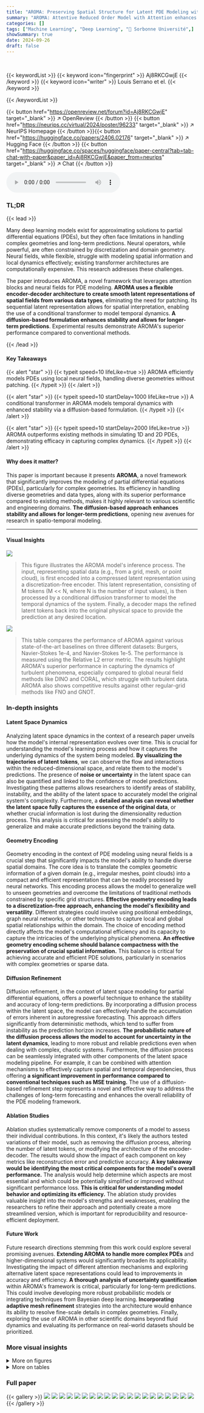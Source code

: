 ```yaml
---
title: "AROMA: Preserving Spatial Structure for Latent PDE Modeling with Local Neural Fields"
summary: "AROMA: Attentive Reduced Order Model with Attention enhances PDE modeling with local neural fields, offering efficient processing of diverse geometries and superior performance in simulating 1D and 2D..."
categories: []
tags: ["Machine Learning", "Deep Learning", "🏢 Sorbonne Université",]
showSummary: true
date: 2024-09-26
draft: false
---
```


<br>

{{< keywordList >}}
{{< keyword icon="fingerprint" >}} Aj8RKCGwjE {{< /keyword >}}
{{< keyword icon="writer" >}} Louis Serrano et el. {{< /keyword >}}
 
{{< /keywordList >}}

{{< button href="https://openreview.net/forum?id=Aj8RKCGwjE" target="_blank" >}}
↗ OpenReview
{{< /button >}}
{{< button href="https://neurips.cc/virtual/2024/poster/96233" target="_blank" >}}
↗ NeurIPS Homepage
{{< /button >}}{{< button href="https://huggingface.co/papers/2406.02176" target="_blank" >}}
↗ Hugging Face
{{< /button >}}
{{< button href="https://huggingface.co/spaces/huggingface/paper-central?tab=tab-chat-with-paper&paper_id=Aj8RKCGwjE&paper_from=neurips" target="_blank" >}}
↗ Chat
{{< /button >}}



<audio controls>
    <source src="https://ai-paper-reviewer.com/Aj8RKCGwjE/podcast.wav" type="audio/wav">
    Your browser does not support the audio element.
</audio>


### TL;DR


{{< lead >}}

Many deep learning models exist for approximating solutions to partial differential equations (PDEs), but they often face limitations in handling complex geometries and long-term predictions. Neural operators, while powerful, are often constrained by discretization and domain geometry. Neural fields, while flexible, struggle with modeling spatial information and local dynamics effectively; existing transformer architectures are computationally expensive.  This research addresses these challenges. 

The paper introduces AROMA, a novel framework that leverages attention blocks and neural fields for PDE modeling.  **AROMA uses a flexible encoder-decoder architecture to create smooth latent representations of spatial fields from various data types**, eliminating the need for patching.  Its sequential latent representation allows for spatial interpretation, enabling the use of a conditional transformer to model temporal dynamics. **A diffusion-based formulation enhances stability and allows for longer-term predictions**.  Experimental results demonstrate AROMA's superior performance compared to conventional methods.

{{< /lead >}}


#### Key Takeaways

{{< alert "star" >}}
{{< typeit speed=10 lifeLike=true >}} AROMA efficiently models PDEs using local neural fields, handling diverse geometries without patching. {{< /typeit >}}
{{< /alert >}}

{{< alert "star" >}}
{{< typeit speed=10 startDelay=1000 lifeLike=true >}} A conditional transformer in AROMA models temporal dynamics with enhanced stability via a diffusion-based formulation. {{< /typeit >}}
{{< /alert >}}

{{< alert "star" >}}
{{< typeit speed=10 startDelay=2000 lifeLike=true >}} AROMA outperforms existing methods in simulating 1D and 2D PDEs, demonstrating efficacy in capturing complex dynamics. {{< /typeit >}}
{{< /alert >}}

#### Why does it matter?
This paper is important because it presents **AROMA**, a novel framework that significantly improves the modeling of partial differential equations (PDEs), particularly for complex geometries.  Its efficiency in handling diverse geometries and data types, along with its superior performance compared to existing methods, makes it highly relevant to various scientific and engineering domains.  **The diffusion-based approach enhances stability and allows for longer-term predictions**, opening new avenues for research in spatio-temporal modeling. 

------
#### Visual Insights



![](https://ai-paper-reviewer.com/Aj8RKCGwjE/figures_2_1.jpg)

> This figure illustrates the AROMA model's inference process.  The input, representing spatial data (e.g., from a grid, mesh, or point cloud), is first encoded into a compressed latent representation using a discretization-free encoder. This latent representation, consisting of M tokens (M << N, where N is the number of input values), is then processed by a conditional diffusion transformer to model the temporal dynamics of the system. Finally, a decoder maps the refined latent tokens back into the original physical space to provide the prediction at any desired location.





![](https://ai-paper-reviewer.com/Aj8RKCGwjE/tables_5_1.jpg)

> This table compares the performance of AROMA against various state-of-the-art baselines on three different datasets: Burgers, Navier-Stokes 1e-4, and Navier-Stokes 1e-5.  The performance is measured using the Relative L2 error metric.  The results highlight AROMA's superior performance in capturing the dynamics of turbulent phenomena, especially compared to global neural field methods like DINO and CORAL, which struggle with turbulent data.  AROMA also shows competitive results against other regular-grid methods like FNO and GNOT.





### In-depth insights


#### Latent Space Dynamics
Analyzing latent space dynamics in the context of a research paper unveils how the model's internal representation evolves over time.  This is crucial for understanding the model's learning process and how it captures the underlying dynamics of the system being modeled.  **By visualizing the trajectories of latent tokens**, we can observe the flow and interactions within the reduced-dimensional space, and relate them to the model's predictions.  The presence of **noise or uncertainty** in the latent space can also be quantified and linked to the confidence of model predictions. Investigating these patterns allows researchers to identify areas of stability, instability, and the ability of the latent space to accurately model the original system's complexity.  Furthermore, a **detailed analysis can reveal whether the latent space fully captures the essence of the original data**, or whether crucial information is lost during the dimensionality reduction process. This analysis is critical for assessing the model's ability to generalize and make accurate predictions beyond the training data.

#### Geometry Encoding
Geometry encoding in the context of PDE modeling using neural fields is a crucial step that significantly impacts the model's ability to handle diverse spatial domains.  The core idea is to translate the complex geometric information of a given domain (e.g., irregular meshes, point clouds) into a compact and efficient representation that can be readily processed by neural networks.  This encoding process allows the model to generalize well to unseen geometries and overcome the limitations of traditional methods constrained by specific grid structures.  **Effective geometry encoding leads to a discretization-free approach, enhancing the model's flexibility and versatility**.  Different strategies could involve using positional embeddings, graph neural networks, or other techniques to capture local and global spatial relationships within the domain. The choice of encoding method directly affects the model's computational efficiency and its capacity to capture the intricacies of the underlying physical phenomena. **An effective geometry encoding scheme should balance compactness with the preservation of crucial spatial information.** This balance is critical for achieving accurate and efficient PDE solutions, particularly in scenarios with complex geometries or sparse data.

#### Diffusion Refinement
Diffusion refinement, in the context of latent space modeling for partial differential equations, offers a powerful technique to enhance the stability and accuracy of long-term predictions. By incorporating a diffusion process within the latent space, the model can effectively handle the accumulation of errors inherent in autoregressive forecasting.  This approach differs significantly from deterministic methods, which tend to suffer from instability as the prediction horizon increases.  **The probabilistic nature of the diffusion process allows the model to account for uncertainty in the latent dynamics**, leading to more robust and reliable predictions even when dealing with complex, chaotic systems.  Furthermore, the diffusion process can be seamlessly integrated with other components of the latent space modeling pipeline. For example, it can be combined with attention mechanisms to effectively capture spatial and temporal dependencies, thus offering **a significant improvement in performance compared to conventional techniques such as MSE training.**  The use of a diffusion-based refinement step represents a novel and effective way to address the challenges of long-term forecasting and enhances the overall reliability of the PDE modeling framework.

#### Ablation Studies
Ablation studies systematically remove components of a model to assess their individual contributions.  In this context, it's likely the authors tested variations of their model, such as removing the diffusion process, altering the number of latent tokens, or modifying the architecture of the encoder-decoder.  The results would show the impact of each component on key metrics like reconstruction error and predictive accuracy. **A key takeaway would be identifying the most critical components for the model's overall performance.**  The analysis would help determine which aspects are most essential and which could be potentially simplified or improved without significant performance loss. **This is critical for understanding model behavior and optimizing its efficiency.** The ablation study provides valuable insight into the model's strengths and weaknesses, enabling the researchers to refine their approach and potentially create a more streamlined version, which is important for reproducibility and resource-efficient deployment.

#### Future Work
Future research directions stemming from this work could explore several promising avenues.  **Extending AROMA to handle more complex PDEs** and higher-dimensional systems would significantly broaden its applicability.  Investigating the impact of different attention mechanisms and exploring alternative latent space representations could lead to improvements in accuracy and efficiency.  **A thorough analysis of uncertainty quantification** within AROMA's framework is critical, particularly for long-term predictions.  This could involve developing more robust probabilistic models or integrating techniques from Bayesian deep learning.  **Incorporating adaptive mesh refinement** strategies into the architecture would enhance its ability to resolve fine-scale details in complex geometries.  Finally, exploring the use of AROMA in other scientific domains beyond fluid dynamics and evaluating its performance on real-world datasets should be prioritized.


### More visual insights

<details>
<summary>More on figures
</summary>


![](https://ai-paper-reviewer.com/Aj8RKCGwjE/figures_3_1.jpg)

> The figure illustrates the AROMA model's inference process.  It starts with input values, which are encoded into a compressed latent representation using a discretization-free encoder.  This latent representation then undergoes a time-marching process using a conditional diffusion transformer, which refines the latent tokens over time. Finally, a decoder maps these refined tokens back to the original space, providing predictions. Self-attention and cross-attention mechanisms are used within the transformer for modeling relationships between latent tokens, while a local INR enables continuous mapping back to the original space.


![](https://ai-paper-reviewer.com/Aj8RKCGwjE/figures_4_1.jpg)

> This figure illustrates the AROMA model's inference process.  The input data (N values) is first encoded into a smaller, fixed-size latent representation (M tokens, M<N) that captures spatial information efficiently. This compact latent representation is then processed by a diffusion transformer to model the temporal dynamics. Finally, a decoder maps the refined latent representation back to the original spatial domain, allowing for predictions at any location.


![](https://ai-paper-reviewer.com/Aj8RKCGwjE/figures_7_1.jpg)

> This figure compares the performance of different models (FNO, ResNet, AROMA, and AROMA without diffusion) on long-term prediction tasks. The x-axis represents the number of rollout steps (time), while the y-axis shows the correlation between the model predictions and the ground truth. The plot reveals how the correlation decreases over time for all models, indicating that the predictive accuracy degrades as the prediction horizon extends.  AROMA with diffusion outperforms the other methods in maintaining a higher correlation for a longer period.


![](https://ai-paper-reviewer.com/Aj8RKCGwjE/figures_12_1.jpg)

> This figure illustrates the training process of the diffusion transformer block within AROMA.  The input consists of previous latent tokens (Zt-△t) and a noisy estimate of the current latent tokens (Zt). A linear layer maps the noisy estimate and the previous latent tokens to a higher dimensional space. Then a Diffusion Transformer (DiT) block, detailed in Appendix B, processes this information and outputs new tokens. These output tokens are compared to the target tokens using Mean Squared Error (MSE) to calculate the loss. A linear layer, as well as noise scheduling function (√αkϵ - √1-αk Zt), maps  the diffusion step conditioning embedding (k) to the target tokens.


![](https://ai-paper-reviewer.com/Aj8RKCGwjE/figures_12_2.jpg)

> This figure illustrates the AROMA (Attentive Reduced Order Model with Attention) model architecture for solving Partial Differential Equations (PDEs).  The process begins with an encoder that compresses input data (from various sources, such as point clouds or irregular grids) into a compact representation of latent tokens.  A diffusion-based transformer then models the temporal dynamics within this lower-dimensional latent space. Finally, a decoder reconstructs the solution in the original space using a continuous neural field, generating values at any spatial location requested.


![](https://ai-paper-reviewer.com/Aj8RKCGwjE/figures_13_1.jpg)

> The figure illustrates the architecture of the AROMA model for solving PDEs. It shows how the input data is encoded into a lower-dimensional latent space, processed using a diffusion transformer to model the temporal dynamics, and then decoded back into the original space to obtain predictions.  The encoder handles diverse geometries without discretization. The transformer refines the latent representation sequentially, and the decoder uses self-attention, cross-attention, and a local INR for accurate prediction.


![](https://ai-paper-reviewer.com/Aj8RKCGwjE/figures_13_2.jpg)

> This figure illustrates the inference process of the AROMA model for solving partial differential equations. The encoder takes in a set of N input values, which are then compressed into a smaller sequence of M latent tokens (where M < N). This compressed representation is then fed into a diffusion transformer which models the dynamics of the system over time.  The output of the transformer, a refined set of latent tokens, is then passed to a decoder which uses self-attention, cross-attention, and a local implicit neural representation (INR) to reconstruct the continuous physical values, achieving a discretization-free approach. The figure highlights the model's ability to handle both spatial and temporal information efficiently.


![](https://ai-paper-reviewer.com/Aj8RKCGwjE/figures_14_1.jpg)

> The figure shows the architecture of a multi-band local INR decoder.  The decoder uses cross-attention to retrieve multiple feature vectors, each corresponding to a different frequency band. These feature vectors are then concatenated and passed through an MLP to produce the final output value. This multi-band approach allows the decoder to capture more detailed spatial information than a single-band decoder.


![](https://ai-paper-reviewer.com/Aj8RKCGwjE/figures_17_1.jpg)

> This figure illustrates the architecture of the AROMA model, which consists of three main components: an encoder, a latent time-marching refiner (diffusion transformer), and a decoder. The encoder takes the input values (e.g., spatial data) and converts them into a sequence of M latent tokens. The diffusion transformer processes these latent tokens to model the temporal dynamics of the system, making predictions in the latent space. Finally, the decoder maps the latent tokens back to the physical space to generate the output, such as prediction of spatiotemporal data.


![](https://ai-paper-reviewer.com/Aj8RKCGwjE/figures_17_2.jpg)

> This figure illustrates the AROMA model's inference process.  It begins with an encoder that takes input values (discretized or not) and compresses them into a smaller set of latent tokens, capturing essential spatial information. These tokens are then processed by a conditional diffusion transformer to model the temporal dynamics of the system. Finally, a decoder maps the refined latent tokens back to the physical space, generating predictions.  The model uses self-attention and cross-attention mechanisms for efficient processing.


![](https://ai-paper-reviewer.com/Aj8RKCGwjE/figures_17_3.jpg)

> This figure illustrates the architecture of the AROMA model, showing how input values are encoded into a compact latent representation, processed by a diffusion transformer to model temporal dynamics, and decoded back into the physical space. The encoder compresses spatial information into a smaller number of tokens, while the decoder uses self-attention and cross-attention mechanisms to reconstruct the output. The conditional diffusion transformer allows for robust and efficient modeling of temporal dynamics.


![](https://ai-paper-reviewer.com/Aj8RKCGwjE/figures_18_1.jpg)

> This figure illustrates the overall architecture of the AROMA model for solving partial differential equations (PDEs). It shows how the model processes the input data using a three-stage pipeline: encoding, processing (using a conditional diffusion transformer), and decoding. The encoder maps the input data onto a fixed-size compact latent representation, which is then processed by the transformer to model the dynamics. Finally, the decoder maps this latent representation back into the physical space to obtain the predicted values.


![](https://ai-paper-reviewer.com/Aj8RKCGwjE/figures_18_2.jpg)

> This figure illustrates the AROMA model's inference process.  The encoder processes input data (spatial coordinates and function values) to generate a compressed latent representation. A transformer refines this representation to model the dynamics. Finally, a decoder maps the refined representation back to the original space, generating predictions for future time steps.  Key elements include attention mechanisms and a local implicit neural representation (INR) for spatial processing.


![](https://ai-paper-reviewer.com/Aj8RKCGwjE/figures_18_3.jpg)

> This figure shows the architecture of the AROMA model, highlighting its three main components: the encoder, the latent time-marching refiner, and the decoder.  The encoder processes the input data (spatial field values) and transforms it into a lower-dimensional latent representation. The refiner models the temporal dynamics in this latent space, enabling efficient forecasting. Finally, the decoder maps the refined latent representation back to the original high-dimensional space to predict the spatial field at future timesteps.


![](https://ai-paper-reviewer.com/Aj8RKCGwjE/figures_19_1.jpg)

> This figure illustrates the AROMA model's inference process.  The encoder takes in input values and compresses them into a smaller set of latent tokens. A transformer processes these tokens to model the temporal dynamics, acting as a refiner. Finally, a decoder maps the refined tokens back to the original physical space, using self-attention, cross-attention and a local implicit neural representation (INR).


![](https://ai-paper-reviewer.com/Aj8RKCGwjE/figures_19_2.jpg)

> This figure shows the architecture of the AROMA model. The encoder takes input values (e.g., from a point cloud or mesh) and compresses them into a lower-dimensional latent representation using attention mechanisms.  This latent representation is then processed by a diffusion transformer to model temporal dynamics. Finally, the decoder reconstructs the output values from the latent representation. The figure highlights the key components: encoding, latent refinement, and decoding, all working together to approximate solutions to PDEs.


![](https://ai-paper-reviewer.com/Aj8RKCGwjE/figures_20_1.jpg)

> This figure shows the architecture of the AROMA model for solving PDEs. The encoder compresses input data into a lower-dimensional latent representation using attention mechanisms.  A diffusion transformer processes this latent representation to model temporal dynamics. Finally, a decoder reconstructs the solution in the original spatial domain using a continuous neural field.


![](https://ai-paper-reviewer.com/Aj8RKCGwjE/figures_20_2.jpg)

> This figure shows the architecture of the AROMA model. The encoder takes in input values and maps them to a sequence of M latent tokens (M<N, where N is the number of input values). The conditional diffusion transformer then processes this sequence to model the dynamics, which is then decoded to approximate the function value for any query coordinate in the spatial domain. The model is discretization-free, meaning it can handle various input types such as point clouds and irregular grids.


![](https://ai-paper-reviewer.com/Aj8RKCGwjE/figures_20_3.jpg)

> This figure illustrates the AROMA model's inference process.  The encoder takes input values and compresses them into a smaller set of latent tokens. These tokens are then processed by a diffusion transformer to model the temporal dynamics, and finally decoded to approximate the function values at any spatial location.  Self-attention and cross-attention mechanisms are used to model spatial relations.


![](https://ai-paper-reviewer.com/Aj8RKCGwjE/figures_20_4.jpg)

> This figure shows a schematic of the AROMA model's inference process.  The input data (ux) is processed by an encoder to create a compressed representation in a latent space (Zt). This latent representation is then processed by a diffusion transformer to model temporal dynamics, resulting in a refined latent representation (Zt+∆t). Finally, a decoder maps this refined latent representation back to the original physical space to produce the prediction (ût+∆t). The figure highlights the key components of the model and their interaction.


![](https://ai-paper-reviewer.com/Aj8RKCGwjE/figures_21_1.jpg)

> This figure illustrates the AROMA model's inference process.  The encoder takes in input values (e.g., from a grid or point cloud) and compresses them into a smaller set of latent tokens.  These tokens are then processed by a diffusion transformer that models temporal dynamics. Finally, the decoder reconstructs the function values at any queried point in space using self-attention, cross-attention, and a local neural implicit representation (INR).


![](https://ai-paper-reviewer.com/Aj8RKCGwjE/figures_21_2.jpg)

> This figure illustrates the architecture of the AROMA model. The encoder maps the input data to a compact latent representation.  The latent refiner processes this representation using a diffusion transformer to capture the temporal dynamics. The decoder finally maps this refined representation back into the original space using a local neural network, resulting in the prediction for the next time step. The whole process is continuous, eliminating the need for discrete spatial discretization.


![](https://ai-paper-reviewer.com/Aj8RKCGwjE/figures_21_3.jpg)

> The figure illustrates the AROMA model's inference process.  An encoder transforms input data (e.g., from a grid or point cloud) into a compact latent representation using a sequence of M tokens. A conditional diffusion transformer processes these tokens to model the temporal dynamics of the system. Finally, a decoder maps the refined latent tokens back to the original spatial domain, generating a prediction.


![](https://ai-paper-reviewer.com/Aj8RKCGwjE/figures_23_1.jpg)

> This figure shows how the model encodes spatial information through cross-attention. The heatmaps visualize the attention weights between geometry-aware tokens (Tgeo) and positional embeddings (γ(x)) for three different tokens.  Varying receptive fields are observed, showing how the model adapts to different geometries. The spatial relationships are implicitly encoded in the latent token space.


![](https://ai-paper-reviewer.com/Aj8RKCGwjE/figures_24_1.jpg)

> This figure illustrates the architecture of the AROMA model, which consists of three main components: an encoder, a diffusion transformer (latent time-marching refiner), and a decoder.  The encoder compresses the input data (from various geometries) into a compact latent representation, which is then processed by the diffusion transformer to model temporal dynamics.  Finally, the decoder maps the processed latent representation back into the original space, providing predictions for any query location.


![](https://ai-paper-reviewer.com/Aj8RKCGwjE/figures_25_1.jpg)

> The figure illustrates the AROMA model's architecture, highlighting its three main components: the encoder, the latent time-marching refiner, and the decoder.  The encoder transforms input values into a lower-dimensional latent space, capturing essential spatial information. A conditional diffusion transformer processes these latent tokens to model the temporal dynamics, while a continuous decoder maps back to the original physical space to provide predictions. The model's key advantage is its ability to handle various data types and complex geometries, providing a flexible and efficient approach to PDE modeling.


![](https://ai-paper-reviewer.com/Aj8RKCGwjE/figures_26_1.jpg)

> This figure illustrates the AROMA model's inference process.  The encoder takes input values and compresses them into a smaller set of latent tokens. A transformer processes these tokens to model temporal dynamics, refining the latent representation. Finally, a decoder maps the refined tokens back to the original space, providing a prediction of the function values.


</details>




<details>
<summary>More on tables
</summary>


![](https://ai-paper-reviewer.com/Aj8RKCGwjE/tables_6_1.jpg)
> This table presents a comparison of the model's performance on two datasets (Navier-Stokes 1 × 10−3 and Shallow-Water) across various levels of observation sparsity (π = 100%, 25%, 5%).  The metrics reported are Mean Squared Errors (MSE) for both the training horizon (In-t) and extrapolation horizon (Out-t).  The results highlight AROMA's consistent performance across different sparsity levels and time horizons.

![](https://ai-paper-reviewer.com/Aj8RKCGwjE/tables_7_1.jpg)
> This table compares the performance of different models (CORAL, DINO, OFormer, and AROMA) on two fluid dynamics problems involving non-convex domains: CylinderFlow and AirfoilFlow.  The results are presented as Mean Squared Error (MSE) on normalized data, for both the in-training horizon ('In-t') and the extrapolation horizon ('Out-t'). The metrics evaluate the models' ability to predict flow dynamics on different geometries.

![](https://ai-paper-reviewer.com/Aj8RKCGwjE/tables_15_1.jpg)
> This table shows the hyperparameters used for the diffusion transformer part of the AROMA model. The hyperparameters are the same for all datasets except for the minimum noise and epochs. The table includes the hidden size, depth, number of heads, MLP ratio, minimum noise, denoising steps, and epochs. 

![](https://ai-paper-reviewer.com/Aj8RKCGwjE/tables_16_1.jpg)
> This table compares the performance of AROMA against several baselines on three datasets: Burgers, Navier-Stokes 1e-4, and Navier-Stokes 1e-5.  The performance is measured using the Relative L2 error metric, which quantifies the relative difference between the model's predictions and the ground truth.  The results demonstrate AROMA's superior performance compared to other methods, particularly in handling turbulent phenomena.

![](https://ai-paper-reviewer.com/Aj8RKCGwjE/tables_22_1.jpg)
> This table presents an ablation study on the impact of varying the number of latent tokens (M) used in the model's architecture.  The results show the test reconstruction error (Relative L2 Error) for three different values of M (64, 128, and 256) on the Navier-Stokes 1 × 10⁻⁴ dataset. The data indicates an improvement in reconstruction accuracy with an increase in the number of latent tokens.

![](https://ai-paper-reviewer.com/Aj8RKCGwjE/tables_22_2.jpg)
> This table presents the ablation study results comparing different model variations of AROMA. The metrics used are Relative L2 errors on the test sets for Burgers, Navier-Stokes (1e-4), and Navier-Stokes (1e-5) datasets.  The variations compared include AROMA with auto-encoding, AROMA without diffusion, AROMA with MLP instead of the transformer, and the full AROMA model.  The results show the impact of each component on the overall performance.

![](https://ai-paper-reviewer.com/Aj8RKCGwjE/tables_23_1.jpg)
> This table presents a comparison of the performance of AROMA with and without diffusion on the Kuramoto-Sivashinsky (KS) equation. The metrics used for comparison are the 1-step prediction MSE, the rollout MSE (over the entire 160 timestamps), and the duration for which the correlation between generated samples and the ground truth remains above 0.8.  The results show that while the diffusion improves the rollout MSE slightly and increases the correlation duration, it does not significantly impact the overall performance on this chaotic system.

</details>




### Full paper

{{< gallery >}}
<img src="https://ai-paper-reviewer.com/Aj8RKCGwjE/1.png" class="grid-w50 md:grid-w33 xl:grid-w25" />
<img src="https://ai-paper-reviewer.com/Aj8RKCGwjE/2.png" class="grid-w50 md:grid-w33 xl:grid-w25" />
<img src="https://ai-paper-reviewer.com/Aj8RKCGwjE/3.png" class="grid-w50 md:grid-w33 xl:grid-w25" />
<img src="https://ai-paper-reviewer.com/Aj8RKCGwjE/4.png" class="grid-w50 md:grid-w33 xl:grid-w25" />
<img src="https://ai-paper-reviewer.com/Aj8RKCGwjE/5.png" class="grid-w50 md:grid-w33 xl:grid-w25" />
<img src="https://ai-paper-reviewer.com/Aj8RKCGwjE/6.png" class="grid-w50 md:grid-w33 xl:grid-w25" />
<img src="https://ai-paper-reviewer.com/Aj8RKCGwjE/7.png" class="grid-w50 md:grid-w33 xl:grid-w25" />
<img src="https://ai-paper-reviewer.com/Aj8RKCGwjE/8.png" class="grid-w50 md:grid-w33 xl:grid-w25" />
<img src="https://ai-paper-reviewer.com/Aj8RKCGwjE/9.png" class="grid-w50 md:grid-w33 xl:grid-w25" />
<img src="https://ai-paper-reviewer.com/Aj8RKCGwjE/10.png" class="grid-w50 md:grid-w33 xl:grid-w25" />
<img src="https://ai-paper-reviewer.com/Aj8RKCGwjE/11.png" class="grid-w50 md:grid-w33 xl:grid-w25" />
<img src="https://ai-paper-reviewer.com/Aj8RKCGwjE/12.png" class="grid-w50 md:grid-w33 xl:grid-w25" />
<img src="https://ai-paper-reviewer.com/Aj8RKCGwjE/13.png" class="grid-w50 md:grid-w33 xl:grid-w25" />
<img src="https://ai-paper-reviewer.com/Aj8RKCGwjE/14.png" class="grid-w50 md:grid-w33 xl:grid-w25" />
<img src="https://ai-paper-reviewer.com/Aj8RKCGwjE/15.png" class="grid-w50 md:grid-w33 xl:grid-w25" />
<img src="https://ai-paper-reviewer.com/Aj8RKCGwjE/16.png" class="grid-w50 md:grid-w33 xl:grid-w25" />
<img src="https://ai-paper-reviewer.com/Aj8RKCGwjE/17.png" class="grid-w50 md:grid-w33 xl:grid-w25" />
<img src="https://ai-paper-reviewer.com/Aj8RKCGwjE/18.png" class="grid-w50 md:grid-w33 xl:grid-w25" />
<img src="https://ai-paper-reviewer.com/Aj8RKCGwjE/19.png" class="grid-w50 md:grid-w33 xl:grid-w25" />
<img src="https://ai-paper-reviewer.com/Aj8RKCGwjE/20.png" class="grid-w50 md:grid-w33 xl:grid-w25" />
{{< /gallery >}}